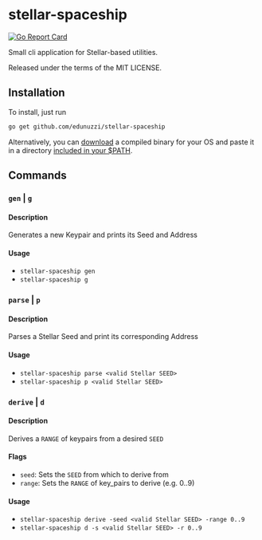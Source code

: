 # stellar-spaceship
[![Go Report Card](https://goreportcard.com/badge/github.com/edunuzzi/stellar-spaceship)](https://goreportcard.com/report/github.com/edunuzzi/stellar-spaceship)

Small cli application for Stellar-based utilities.

Released under the terms of the MIT LICENSE.

## Installation

To install, just run 
```bash
go get github.com/edunuzzi/stellar-spaceship
```

Alternatively, you can [download](https://github.com/edunuzzi/stellar-spaceship/releases) a compiled binary for your OS and paste it in a directory [included in your $PATH](https://unix.stackexchange.com/questions/26047/how-to-correctly-add-a-path-to-path). 

## Commands

### `gen` | `g`

#### Description
Generates a new Keypair and prints its Seed and Address

#### Usage
- `stellar-spaceship gen` 
- `stellar-spaceship g` 

### `parse` | `p`

#### Description
Parses a Stellar Seed and print its corresponding Address

#### Usage
- `stellar-spaceship parse <valid Stellar SEED>`
- `stellar-spaceship p <valid Stellar SEED>`

### `derive` | `d`

#### Description
Derives a `RANGE` of keypairs from a desired `SEED`

#### Flags

- `seed`: Sets the `SEED` from which to derive from
- `range`: Sets the `RANGE` of key_pairs to derive (e.g. 0..9) 

#### Usage
- `stellar-spaceship derive -seed <valid Stellar SEED> -range 0..9`
- `stellar-spaceship d -s <valid Stellar SEED> -r 0..9`

